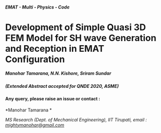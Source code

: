 #####  EMAT - Multi - Physics - Code 

# Development of Simple Quasi 3D FEM Model for SH wave Generation and Reception in EMAT Configuration

##### Manohar Tamarana, N.N. Kishore, Sriram Sundar

##### (Extended Abstract accepted for QNDE 2020, ASME)




#### Any query, please raise an issue or contact :

*Manohar Tamarana *

*MS Research (Dept. of Mechanical Engineering), IIT Tirupati,  email : mightymanohar@gmail.com*

